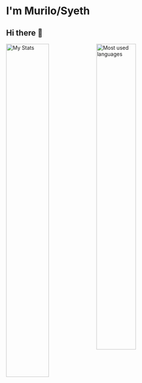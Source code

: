 # I'm Murilo/Syeth
## Hi there 👋

<!-- [![Anurag's GitHub stats] -->
<div>
  <img alt="My Stats" align="left" width="48%" src="https://github-readme-stats.vercel.app/api?username=mkopaes&show_icons=true&theme=neon" />
  <img alt="Most used languages" align="left" width="46%" src="https://github-readme-stats.vercel.app/api/top-langs/?username=mkopaes&layout=compact&theme=neon"/>
</div>

<!--
**mkopaes/mkopaes** is a ✨ _special_ ✨ repository because its `README.md` (this file) appears on your GitHub profile.

Here are some ideas to get you started:

- 🔭 I’m currently working on ...
- 🌱 I’m currently learning ...
- 👯 I’m looking to collaborate on ...
- 🤔 I’m looking for help with ...
- 💬 Ask me about ...
- 📫 How to reach me: ...
- 😄 Pronouns: ...
- ⚡ Fun fact: ...
-->
